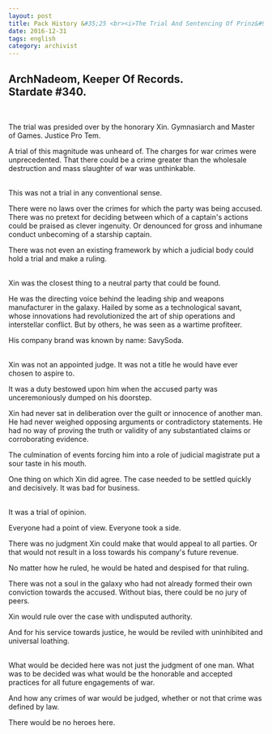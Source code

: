 ```yaml
---
layout: post
title: Pack History &#35;25 <br><i>The Trial And Sentencing Of Prinz&#95;Eugen, pt. 1&#58; Xin</i>
date: 2016-12-31
tags: english
category: archivist
---
```

ArchNadeom, Keeper Of Records.<br>Stardate #340.
------------------------------------------------
&nbsp; 

The trial was presided over by the honorary Xin. Gymnasiarch and Master of Games. Justice Pro Tem.

A trial of this magnitude was unheard of. The charges for war crimes were unprecedented. That there could be a crime greater than the wholesale destruction and mass slaughter of war was unthinkable.  
&nbsp; 

This was not a trial in any conventional sense.

There were no laws over the crimes for which the party was being accused. There was no pretext for deciding between which of a captain's actions could be praised as clever ingenuity. Or denounced for gross and inhumane conduct unbecoming of a starship captain.

There was not even an existing framework by which a judicial body could hold a trial and make a ruling.  
&nbsp; 

Xin was the closest thing to a neutral party that could be found.

He was the directing voice behind the leading ship and weapons manufacturer in the galaxy. Hailed by some as a technological savant, whose innovations had revolutionized the art of ship operations and interstellar conflict. But by others, he was seen as a wartime profiteer. 

His company brand was known by name: SavySoda.  
&nbsp; 

Xin was not an appointed judge. It was not a title he would have ever chosen to aspire to.

It was a duty bestowed upon him when the accused party was unceremoniously dumped on his doorstep.

Xin had never sat in deliberation over the guilt or innocence of another man. He had never weighed opposing arguments or contradictory statements. He had no way of proving the truth or validity of any substantiated claims or corroborating evidence.

The culmination of events forcing him into a role of judicial magistrate put a sour taste in his mouth. 

One thing on which Xin did agree. The case needed to be settled quickly and decisively. It was bad for business.  
&nbsp; 

It was a trial of opinion.

Everyone had a point of view. Everyone took a side. 

There was no judgment Xin could make that would appeal to all parties. Or that would not result in a loss towards his company's future revenue. 

No matter how he ruled, he would be hated and despised for that ruling. 

There was not a soul in the galaxy who had not already formed their own conviction towards the accused. Without bias, there could be no jury of peers. 

Xin would rule over the case with undisputed authority. 

And for his service towards justice, he would be reviled with uninhibited and universal loathing.  
&nbsp; 

What would be decided here was not just the judgment of one man. What was to be decided was what would be the honorable and accepted practices for all future engagements of war. 

And how any crimes of war would be judged, whether or not that crime was defined by law.

There would be no heroes here.





